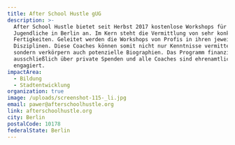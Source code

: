 ```yaml
---
title: After School Hustle gUG
description: >-
  After School Hustle bietet seit Herbst 2017 kostenlose Workshops für
  Jugendliche in Berlin an. Im Kern steht die Vermittlung von sehr konkreten
  Fertigkeiten. Geleitet werden die Workshops von Profis in ihren jeweiligen
  Disziplinen. Diese Coaches können somit nicht nur Kenntnisse vermitteln,
  sondern verkörpern auch potenzielle Biographien. Das Programm finanziert sich
  ausschließlich über private Spenden und alle Coaches sind ehrenamtlich
  engagiert. 
impactArea:
  - Bildung
  - Stadtentwicklung
organization: true
image: /uploads/screenshot-115-_li.jpg
email: pawer@afterschoolhustle.org
link: afterschoolhustle.org
city: Berlin
postalCode: 10178
federalState: Berlin
---
```



